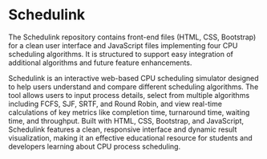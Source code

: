 # Schedulink
The Schedulink repository contains front-end files (HTML, CSS, Bootstrap) for a clean user interface and JavaScript files implementing four CPU scheduling algorithms. It is structured to support easy integration of additional algorithms and future feature enhancements.


Schedulink is an interactive web-based CPU scheduling simulator designed to help users understand and compare different scheduling algorithms. The tool allows users to input process details, select from multiple algorithms including FCFS, SJF, SRTF, and Round Robin, and view real-time calculations of key metrics like completion time, turnaround time, waiting time, and throughput. Built with HTML, CSS, Bootstrap, and JavaScript, Schedulink features a clean, responsive interface and dynamic result visualization, making it an effective educational resource for students and developers learning about CPU process scheduling.

